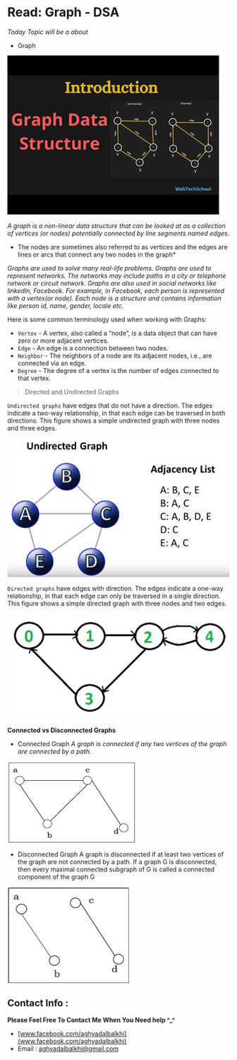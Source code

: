 # Read: Graph - DSA


*Today Topic will be a about*
- Graph

![Graph](images/hqdefault.jpg)

*A graph is a non-linear data structure that can be looked at as a collection of vertices (or nodes) potentially connected by line segments named edges.*

* The nodes are sometimes also referred to as vertices and the edges are lines or arcs that connect any two nodes in the graph*

*Graphs are used to solve many real-life problems. Graphs are used to represent networks. The networks may include paths in a city or telephone network or circuit network. Graphs are also used in social networks like linkedIn, Facebook. For example, in Facebook, each person is represented with a vertex(or node). Each node is a structure and contains information like person id, name, gender, locale etc.*

Here is some common terminology used when working with Graphs:

- `Vertex` - A vertex, also called a “node”, is a data object that can have zero or more adjacent vertices.
- `Edge` - An edge is a connection between two nodes.
- `Neighbor` - The neighbors of a node are its adjacent nodes, i.e., are connected via an edge.
- `Degree` - The degree of a vertex is the number of edges connected to that vertex.

> Directed and Undirected Graphs

`Undirected graphs` have edges that do not have a direction. The edges indicate a two-way relationship, in that each edge can be traversed in both directions. This figure shows a simple undirected graph with three nodes and three edges.

![adjacencylist](images/adjacencylist.png)

`Directed graphs` have edges with direction. The edges indicate a one-way relationship, in that each edge can only be traversed in a single direction. This figure shows a simple directed graph with three nodes and two edges.

![cycle](images/cycle-BFS.png)

**Connected vs Disconnected Graphs**

- Connected Graph
*A graph is connected if any two vertices of the graph are connected by a path.*

![connected_graph](images/connected_graph.jpg)

- Disconnected Graph
A graph is disconnected if at least two vertices of the graph are not connected by a path. If a graph G is disconnected, then every maximal connected subgraph of G is called a connected component of the graph G

![unconnected_graph](images/unconnected_graph.jpg)

## Contact Info : 
**Please Feel Free To Contact Me When You Need help ^_^**
* [www.facebook.com/aghyadalbalkhi](www.facebook.com/aghyadalbalkhi)
* Email : aghyadalbalkhi@gmail.com


